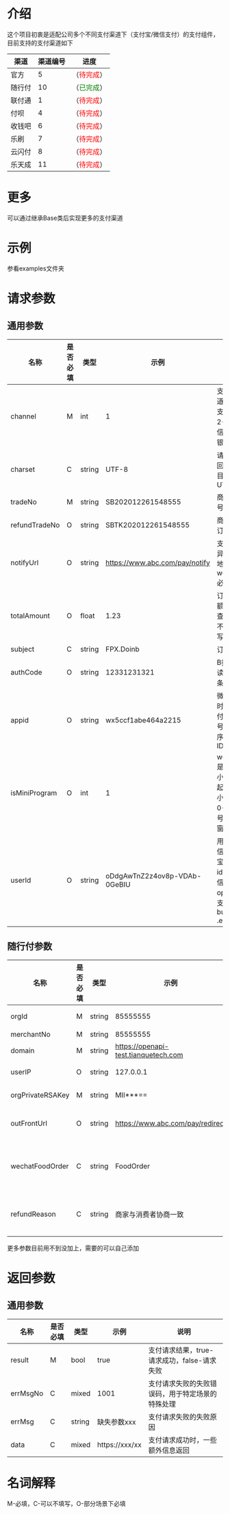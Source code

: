 # 介绍
这个项目初衷是适配公司多个不同支付渠道下（支付宝/微信支付）的支付组件，目前支持的支付渠道如下

渠道|渠道编号|进度
---|---|---
官方|5|（<font color=red>待完成</font>）
随行付|10|（<font color=green>已完成</font>）
联付通|1|（<font color=red>待完成</font>）
付呗|4|（<font color=red>待完成</font>）
收钱吧|6|（<font color=red>待完成</font>）
乐刷|7|（<font color=red>待完成</font>）
云闪付|8|（<font color=red>待完成</font>）
乐天成|11|（<font color=red>待完成</font>）

# 更多
可以通过继承Base类后实现更多的支付渠道

# 示例
参看examples文件夹

# 请求参数
## 通用参数

名称|是否必填|类型|示例|说明
---|---|---|---|---
channel|M|int|1|支付通道。1-支付宝，2-微信，3-银联
charset|C|string|UTF-8|请求和返回编码，目前都是UTF-8
tradeNo|M|string|SB202012261548555|商户订单号
refundTradeNo|O|string|SBTK202012261548555|商户退款订单号
notifyUrl|O|string|https://www.abc.com/pay/notify|支付结果异步通知地址，webPay必填
totalAmount|O|float|1.23|订单总金额，只有查询订单不需要填写
subject|C|string|FPX.Doinb|订单标题
authCode|O|string|12331231321|B扫C时读取到的条码内容
appid|O|string|wx5ccf1abe464a2215|微信支付时发起支付的公众号/小程序的APP ID
isMiniProgram|O|int|1|webPay是不是由小程序发起，1-小程序，0-公众号/服务窗/js支付
userId|O|string|oDdgAwTnZ2z4ov8p-VDAb-0GeBIU|用户在微信/支付宝中的id，即微信的openid，支付宝的buyer_id .etc

## 随行付参数
名称|是否必填|类型|示例|说明
---|---|---|---|---
orgId|M|string|85555555|机构/服务商编号
merchantNo|M|string|85555555|商户编号
domain|M|string|https://openapi-test.tianquetech.com|接口地址
userIP|O|string|127.0.0.1|商户端请求IP地址
orgPrivateRSAKey|M|string|MII***==|服务商RSA私钥内容
outFrontUrl|O|string|https://www.abc.com/pay/redirect|H5支付后跳转网页地址
wechatFoodOrder|C|string|FoodOrder|微信扫码点餐标识，目前仅有FoodOrder可上传
refundReason|C|string|商家与消费者协商一致|退款原因。默认值：商家与消费者协商一致

更多参数目前用不到没加上，需要的可以自己添加

# 返回参数
## 通用参数

名称|是否必填|类型|示例|说明
---|---|---|---|---
result|M|bool|true|支付请求结果，true-请求成功，false-请求失败
errMsgNo|C|mixed|1001|支付请求失败的失败错误码，用于特定场景的特殊处理
errMsg|C|string|缺失参数xxx|支付请求失败的失败原因
data|C|mixed|https://xxx/xx|支付请求成功时，一些额外信息返回

# 名词解释
M-必填，C-可以不填写，O-部分场景下必填
